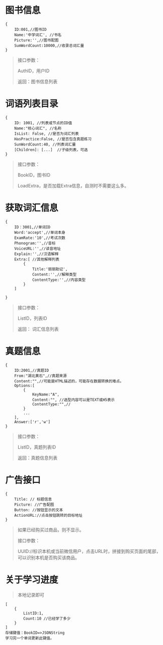 # 图书信息
	{
		ID:001,//图书ID
		Name:'中学词汇', //书名
		Picture:'',//图书配图
		SumWordCount:10000,//收录总词汇量
	}
> 接口参数：
> 
> AuthID，用户ID
> 
> 返回：图书信息列表

# 词语列表目录
	{
		ID: 1001, //列表或节点的ID值
		Name:"核心词汇", //名称
		IsList: False, //是否为词汇列表
		HasPractice:False, //是否包含真题练习
		SunWordCount:40, //列表词汇量
		[Children]: [...]  //子级列表，可选
	}

> 接口参数：
> 
> BookID，图书ID
> 
> LoadExtra，是否加载Extra信息，自测时不需要这么多。

# 获取词汇信息
	{
		ID：3001,//单词ID
		Word:'accept',//单词本身
		ExamRate:'10',//考试次数
		Phonogram:'',//音标
		VoiceURL:'',//读音地址
		Explain:'',//汉语解释
		Extra:[ //其他解释列表
			{
				Title:'丽丽助记',
				Content:'',//解释类型
				ContentType:'',//内容类型
			}
		]
		
	}
> 接口参数：
> 
> ListID，列表ID
> 
> 返回：
> 词汇信息列表


# 真题信息
	{
		ID:2001,//真题ID
		From:"湖北黄石",//真题来源
		Content:"",//可能是HTML描述的，可能存在数据转换的难点。
		Options:[
			{
				KeyName:"A",
				Content:"", //选型内容可以是TEXT或H5表示
				ContentType:"",//
			}
			...
		],
        Answer:['r','w']
	}
> 接口参数：
> 
> ListID，真题列表ID
> 
> 返回：真题信息列表

# 广告接口
	{
		Title: // 标题信息
		Picture: //广告配图
		Button: //按钮显示的文本
		ActionURL://点击按钮跳转的目标地址
	}
>如果已经购买过商品，则不显示。
>
>接口参数：
>
>UUID://标识本机或当前微信用户，点击URL时，拼接到购买页面的尾部，可以识别本机是否购买该商品。

# 关于学习进度
> 本地记录即可
> 
> 
	[
		{
			ListID:1,
			Count:10 //已经学了多少
		}
	]
	存储键值：BookID=>JSONString
	学习完一个单词更新此键值。
